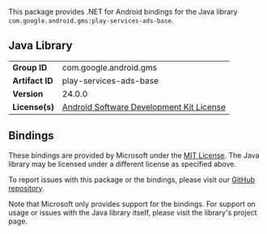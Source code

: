 This package provides .NET for Android bindings for the Java library `com.google.android.gms:play-services-ads-base`.

## Java Library

| | |
|-|-|
| **Group ID** | com.google.android.gms |
| **Artifact ID** | play-services-ads-base |
| **Version** | 24.0.0 |
| **License(s)** | [Android Software Development Kit License](https://developer.android.com/studio/terms.html) |

## Bindings

These bindings are provided by Microsoft under the [MIT License](https://opensource.org/licenses/MIT). The Java
library may be licensed under a different license as specified above.

To report issues with this package or the bindings, please visit our [GitHub repository](https://aka.ms/android-libraries).

Note that Microsoft only provides support for the bindings. For support on
usage or issues with the Java library itself, please visit the library's project page.
